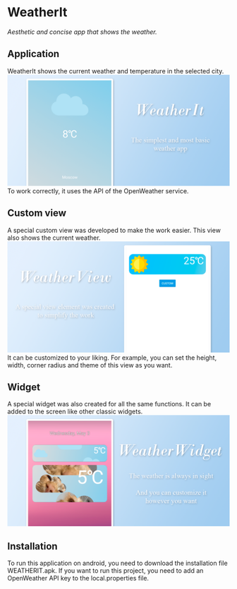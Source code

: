 # WeatherIt
_Aesthetic and concise app that shows the weather._

## Application
WeatherIt shows the current weather and temperature in the selected city.  
<img src="https://github.com/Mihail-Larionow/Weather-Widget/blob/master/images/weather_app_logo.png" alt="drawing"/>
To work correctly, it uses the API of the OpenWeather service.

## Custom view
A special custom view was developed to make the work easier. This view also shows the current weather. 
<img src="https://github.com/Mihail-Larionow/Weather-Widget/blob/master/images/weather_view_logo.png" alt="drawing"/>
It can be customized to your liking. For example, you can set the height, width, corner radius and theme of this view as you want.

## Widget
A special widget was also created for all the same functions. It can be added to the screen like other classic widgets.
<img src="https://github.com/Mihail-Larionow/Weather-Widget/blob/master/images/weather_widget_logo.png" alt="drawing"/>

## Installation
To run this application on android, you need to download the installation file WEATHERIT.apk.
If you want to run this project, you need to add an OpenWeather API key to the local.properties file.
